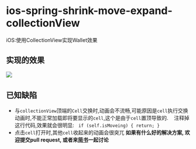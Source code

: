 # ios-spring-shrink-move-expand-collectionView
iOS:使用CollectionView实现Wallet效果 
## 实现的效果

![](https://github.com/TactBoy/ios-spring-shrink-move-expand-collectionView/raw/master/效果.gif)     

## 已知缺陷
* 与`collectionView`顶端的`Cell`交换时,动画会不流畅,可能原因是`cell`执行交换动画时,不能正常加载即将要显示的`cell`,这个是由于`cell`置顶导致的.
    注释掉这行代码,效果就会很明显:
     ```
      if (self.isMoveing) {
        return;
      }
     ```
* 点击`cell`打开时,其他`cell`收起来的动画会很突兀
**如果有什么好的解决方案, 欢迎提交pull request, 或者来[简书](http://www.jianshu.com/p/b0fa1daa8665)一起讨论**


